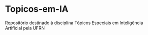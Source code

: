 # Topicos-em-IA
Repositório destinado à disciplina Tópicos Especiais em Inteligência Artificial pela UFRN
